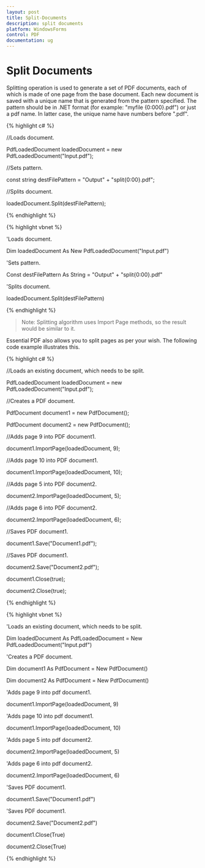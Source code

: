 ```yaml
---
layout: post
title: Split-Documents
description: split documents
platform: WindowsForms
control: PDF
documentation: ug
---
```


# Split Documents

Splitting operation is used to generate a set of PDF documents, each of which is made of one page from the base document. Each 
new document is saved with a unique name that is generated from the pattern specified. The pattern should be in .NET format 
(for example: "myfile {0:000}.pdf") or just a pdf name. In latter case, the unique name have numbers before ".pdf".

{% highlight c# %}



//Loads document.

PdfLoadedDocument loadedDocument = new PdfLoadedDocument("Input.pdf");

//Sets pattern.

const string destFilePattern = "Output" + "split{0:00}.pdf";

//Splits document.

loadedDocument.Split(destFilePattern);

{% endhighlight  %}

{% highlight vbnet %}




'Loads document.

Dim loadedDocument As New PdfLoadedDocument("Input.pdf")

'Sets pattern.

Const destFilePattern As String = "Output" + "split{0:00}.pdf"

'Splits document.

loadedDocument.Split(destFilePattern)

{% endhighlight  %}

> Note: Splitting algorithm uses Import Page methods, so the result would be similar to it.


Essential PDF also allows you to split pages as per your wish. The following code example illustrates this.

{% highlight c# %}



//Loads an existing document, which needs to be split.

PdfLoadedDocument loadedDocument = new PdfLoadedDocument("Input.pdf");

//Creates a PDF document.

PdfDocument document1 = new PdfDocument();

PdfDocument document2 = new PdfDocument();

//Adds page 9 into PDF document1.

document1.ImportPage(loadedDocument, 9);

//Adds page 10 into PDF document1.

document1.ImportPage(loadedDocument, 10);

//Adds page 5 into PDF document2.

document2.ImportPage(loadedDocument, 5);

//Adds page 6 into PDF document2.

document2.ImportPage(loadedDocument, 6);

//Saves PDF document1.

document1.Save("Document1.pdf");

//Saves PDF document1.

document2.Save("Document2.pdf");

document1.Close(true);

document2.Close(true);

{% endhighlight %}

{% highlight vbnet %}



'Loads an existing document, which needs to be split.

Dim loadedDocument As PdfLoadedDocument = New PdfLoadedDocument("Input.pdf")

'Creates a PDF document.

Dim document1 As PdfDocument = New PdfDocument()

Dim document2 As PdfDocument = New PdfDocument()

'Adds page 9 into pdf document1.

document1.ImportPage(loadedDocument, 9)

'Adds page 10 into pdf document1.

document1.ImportPage(loadedDocument, 10)

'Adds page 5 into pdf document2.

document2.ImportPage(loadedDocument, 5)

'Adds page 6 into pdf document2.

document2.ImportPage(loadedDocument, 6)

'Saves PDF document1.

document1.Save("Document1.pdf")

'Saves PDF document1.

document2.Save("Document2.pdf")

document1.Close(True)

document2.Close(True)

{% endhighlight %}

